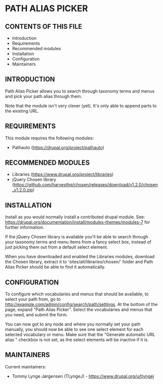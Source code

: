 PATH ALIAS PICKER
=================


CONTENTS OF THIS FILE
---------------------

 * Introduction
 * Requirements
 * Recommended modules
 * Installation
 * Configuration
 * Maintainers


INTRODUCTION
------------

Path Alias Picker allows you to search through taxonomy terms and menus and pick
your path alias through them.

Note that the module isn't very clever (yet). It's only able to append parts
to the existing URL.

REQUIREMENTS
------------

This module requires the following modules:

 * Pathauto (https://drupal.org/project/pathauto)


RECOMMENDED MODULES
-------------------

 * Libraries (https://www.drupal.org/project/libraries)
 * jQuery Chosen library (https://github.com/harvesthq/chosen/releases/download/v1.2.0/chosen_v1.2.0.zip)


INSTALLATION
------------

Install as you would normally install a contributed drupal module. See:
https://drupal.org/documentation/install/modules-themes/modules-7
for further information.

If the jQuery Chosen library is available you'll be able to search through
your taxonomy terms and menu items from a fancy select box, instead of just
picking them out from a default select element.

When you have downloaded and enabled the Libraries modules, download the Chosen
library, extract it to 'sites/all/libraries/chosen/' folder and Path Alias
Picker should be able to find it automatically.


CONFIGURATION
-------------

To configure which vocabularies and menus that should be available, to select
your path from, go to http://example.com/admin/config/search/path/settings. At
the bottom of the page, expand "Path Alias Picker". Select the vocabularies and
menus that you need, and submit the form.

You can now got to any node and where you normally set your path manually, you
should now be able to see one select element for each selected vocabulary or
menu. Make sure that the "Generate automatic URL alias " checkbox is not set, as
the select elements will be inactive if it is.


MAINTAINERS
-----------

Current maintainers:
 * Tommy Lynge Jørgensen (TLyngeJ) - https://www.drupal.org/u/tlyngej
